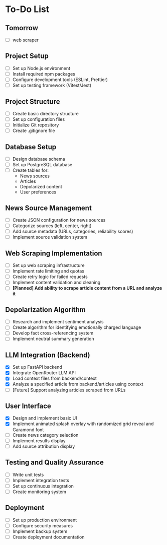 # To-Do List

## Tomorrow
- [ ] web scraper

## Project Setup

- [ ] Set up Node.js environment
- [ ] Install required npm packages
- [ ] Configure development tools (ESLint, Prettier)
- [ ] Set up testing framework (Vitest/Jest)

## Project Structure

- [ ] Create basic directory structure
- [ ] Set up configuration files
- [ ] Initialize Git repository
- [ ] Create .gitignore file

## Database Setup

- [ ] Design database schema
- [ ] Set up PostgreSQL database
- [ ] Create tables for:
  - News sources
  - Articles
  - Depolarized content
  - User preferences

## News Source Management

- [ ] Create JSON configuration for news sources
- [ ] Categorize sources (left, center, right)
- [ ] Add source metadata (URLs, categories, reliability scores)
- [ ] Implement source validation system

## Web Scraping Implementation

- [ ] Set up web scraping infrastructure
- [ ] Implement rate limiting and quotas
- [ ] Create retry logic for failed requests
- [ ] Implement content validation and cleaning
- [ ] **[Planned] Add ability to scrape article content from a URL and analyze it**

## Depolarization Algorithm

- [ ] Research and implement sentiment analysis
- [ ] Create algorithm for identifying emotionally charged language
- [ ] Develop fact cross-referencing system
- [ ] Implement neutral summary generation

## LLM Integration (Backend)

- [x] Set up FastAPI backend
- [x] Integrate OpenRouter LLM API
- [x] Load context files from backend/context
- [x] Analyze a specified article from backend/articles using context
- [ ] [Future] Support analyzing articles scraped from URLs

## User Interface

- [x] Design and implement basic UI
- [x] Implement animated splash overlay with randomized grid reveal and Garamond font
- [ ] Create news category selection
- [ ] Implement results display
- [ ] Add source attribution display

## Testing and Quality Assurance

- [ ] Write unit tests
- [ ] Implement integration tests
- [ ] Set up continuous integration
- [ ] Create monitoring system

## Deployment

- [ ] Set up production environment
- [ ] Configure security measures
- [ ] Implement backup system
- [ ] Create deployment documentation
